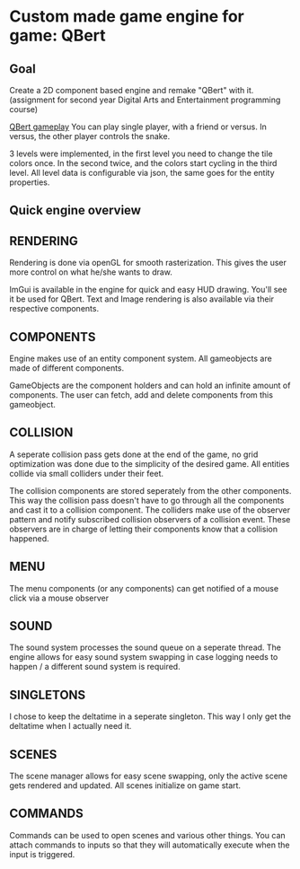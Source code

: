 # Custom made game engine for game: QBert

## Goal
Create a 2D component based engine and remake "QBert" with it. (assignment for second year Digital Arts and Entertainment programming course)

[QBert gameplay](https://vimeo.com/563602583)
You can play single player, with a friend or versus. 
In versus, the other player controls the snake.

3 levels were implemented, in the first level you need to change the tile colors once. In the second twice, and the colors start cycling in the third level.
All level data is configurable via json, the same goes for the entity properties.

## Quick engine overview

## RENDERING
Rendering is done via openGL for smooth rasterization. This gives the user more control on what he/she wants to draw.

ImGui is available in the engine for quick and easy HUD drawing. You'll see it be used for QBert.
Text and Image rendering is also available via their respective components.

## COMPONENTS
Engine makes use of an entity component system.
All gameobjects are made of different components.

GameObjects are the component holders and can hold an infinite amount of components. The user can fetch, add and delete components from this gameobject.

## COLLISION
A seperate collision pass gets done at the end of the game, no grid optimization was done due to the simplicity of the desired game. All entities collide via small colliders under their feet.

The collision components are stored seperately from the other components.
This way the collision pass doesn't have to go through all the components and cast it to a collision component.
The colliders make use of the observer pattern and notify subscribed collision observers of a collision event. These observers are in charge of letting their components know that a collision happened.

## MENU
The menu components (or any components) can get notified of a mouse click via a mouse observer

## SOUND
The sound system processes the sound queue on a seperate thread. The engine allows for easy sound system swapping in case logging needs to happen / a different sound system is required.

## SINGLETONS
I chose to keep the deltatime in a seperate singleton. This way I only get the deltatime when I actually need it.

## SCENES
The scene manager allows for easy scene swapping, only the active scene gets rendered and updated.
All scenes initialize on game start.

## COMMANDS
Commands can be used to open scenes and various other things. You can attach commands to inputs so that they will automatically execute when the input is triggered.
